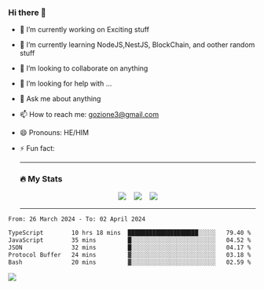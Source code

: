 ### Hi there 👋

<!--
**charlieScript/charlieScript** is a ✨ _special_ ✨ repository because its `README.md` (this file) appears on your GitHub profile.

Here are some ideas to get you started: -->

- 🔭 I’m currently working on Exciting stuff
- 🌱 I’m currently learning NodeJS,NestJS, BlockChain, and oother random stuff
- 👯 I’m looking to collaborate on anything
- 🤔 I’m looking for help with ...
- 💬 Ask me about anything
- 📫 How to reach me: gozione3@gmail.com
- 😄 Pronouns: HE/HIM
- ⚡ Fun fact:


  ---

  ### :fire: My Stats

  <div id="stats" align="center">
  <img src="http://github-readme-streak-stats.herokuapp.com?user=charlieScript&theme=dark&date_format=M%20j%5B%2C%20Y%5D" />&nbsp;&nbsp;&nbsp;
  <img src="https://github-readme-stats.vercel.app/api/top-langs/?username=charlieScript&layout=compact&theme=vision-friendly-dark"/>&nbsp;&nbsp;&nbsp;
  <img src="https://github-readme-stats.vercel.app/api?username=charlieScript&show_icons=true&theme=radical"/>
  </div>

  ---



<!--START_SECTION:waka-->

```txt
From: 26 March 2024 - To: 02 April 2024

TypeScript        10 hrs 18 mins  ████████████████████░░░░░   79.40 %
JavaScript        35 mins         █░░░░░░░░░░░░░░░░░░░░░░░░   04.52 %
JSON              32 mins         █░░░░░░░░░░░░░░░░░░░░░░░░   04.17 %
Protocol Buffer   24 mins         ▓░░░░░░░░░░░░░░░░░░░░░░░░   03.18 %
Bash              20 mins         ▓░░░░░░░░░░░░░░░░░░░░░░░░   02.59 %
```

<!--END_SECTION:waka-->
![](https://komarev.com/ghpvc/?username=charlieScript)
